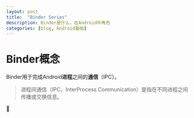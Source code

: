 ```yaml
---
layout: post
title:  "Binder Series"
description: Binder是什么，在Android中角色
categories: [blog, Android基础]
---
```


# Binder概念

Binder用于完成Android<b>进程</b>之间的<b>通信</b>（IPC）。  

> 进程间通信（IPC，InterProcess Communication）是指在不同进程之间传播或交换信息。

